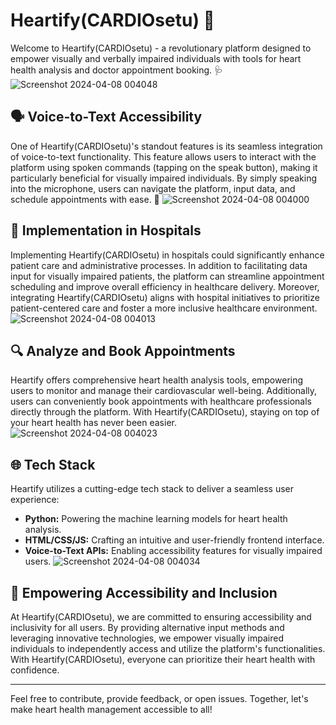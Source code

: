 # Heartify(CARDIOsetu) 💖

Welcome to Heartify(CARDIOsetu) - a revolutionary platform designed to empower visually and verbally impaired individuals with tools for heart health analysis and doctor appointment booking. 🩺
![Screenshot 2024-04-08 004048](https://github.com/sneharawat1404/HeartBot-with-query-resolving-feature/assets/142423437/37746ed7-9d37-450f-92fe-6068e204399d)

## 🗣️ Voice-to-Text Accessibility

One of Heartify(CARDIOsetu)'s standout features is its seamless integration of voice-to-text functionality. This feature allows users to interact with the platform using spoken commands (tapping on the speak button), making it particularly beneficial for visually impaired individuals. By simply speaking into the microphone, users can navigate the platform, input data, and schedule appointments with ease. 🎤
![Screenshot 2024-04-08 004000](https://github.com/sneharawat1404/HeartBot-with-query-resolving-feature/assets/142423437/417f0e15-4919-4124-a833-9ec4ac4b6455)

## 🏥 Implementation in Hospitals

Implementing Heartify(CARDIOsetu) in hospitals could significantly enhance patient care and administrative processes. In addition to facilitating data input for visually impaired patients, the platform can streamline appointment scheduling and improve overall efficiency in healthcare delivery. Moreover, integrating Heartify(CARDIOsetu) aligns with hospital initiatives to prioritize patient-centered care and foster a more inclusive healthcare environment.
![Screenshot 2024-04-08 004013](https://github.com/sneharawat1404/HeartBot-with-query-resolving-feature/assets/142423437/fa738a48-6886-4c4e-8039-f00591a9b231)

## 🔍 Analyze and Book Appointments

Heartify offers comprehensive heart health analysis tools, empowering users to monitor and manage their cardiovascular well-being. Additionally, users can conveniently book appointments with healthcare professionals directly through the platform. With Heartify(CARDIOsetu), staying on top of your heart health has never been easier. 
![Screenshot 2024-04-08 004023](https://github.com/sneharawat1404/HeartBot-with-query-resolving-feature/assets/142423437/e806934f-4ee9-430d-baea-f47e065a0e37)

## 🌐 Tech Stack

Heartify utilizes a cutting-edge tech stack to deliver a seamless user experience:

- **Python:** Powering the machine learning models for heart health analysis.
- **HTML/CSS/JS:** Crafting an intuitive and user-friendly frontend interface.
- **Voice-to-Text APIs:** Enabling accessibility features for visually impaired users.
![Screenshot 2024-04-08 004034](https://github.com/sneharawat1404/HeartBot-with-query-resolving-feature/assets/142423437/24cb4f67-edbf-4d74-8bc7-c675eb3a81d1)

## 🚀 Empowering Accessibility and Inclusion

At Heartify(CARDIOsetu), we are committed to ensuring accessibility and inclusivity for all users. By providing alternative input methods and leveraging innovative technologies, we empower visually impaired individuals to independently access and utilize the platform's functionalities. With Heartify(CARDIOsetu), everyone can prioritize their heart health with confidence.



---

Feel free to contribute, provide feedback, or open issues. Together, let's make heart health management accessible to all! 

